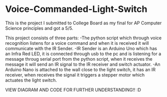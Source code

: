 # Voice-Commanded-Light-Switch
This is the project I submitted to College Board as my final for AP Computer Science principles and got a 5/5.

This project consists of three parts:
  -The python script which through voice recognition listens for a voice command and when it is received it will communicate with the IR Sender.
  -IR Sender is an Arduino Uno which has an Infra Red LED, it is connected through usb to the pc and is listening for a message throug serial port from the python script, 
  when it receives the message it will send an IR signal to the IR receiver and switch actuator.
  -An Arduino Nano is attached to the wall close to the light switch, it has an IR receiver, when receives the signal it triggers a stepper motor which actuates the light switch.
  
  VIEW DIAGRAM AND CODE FOR FURTHER UNDERSTANDING!!  :D
